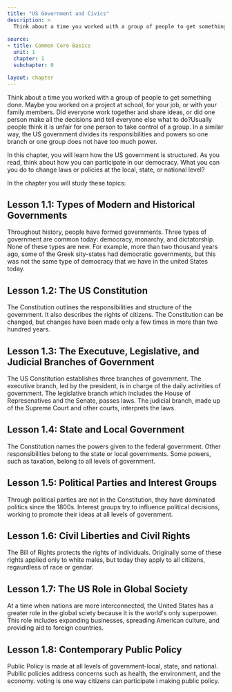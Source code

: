 ```yaml
---
title: "US Government and Civics"
description: >
  Think about a time you worked with a group of people to get something done. Maybe you worked on a project at school, for your job, or with your family members. Did everyone work together and share ideas, or did one person make all the decisions and tell everyone else what to do?Usually people think it is unfair for one person to take control of a group. In a similar way, the US government divides its responsibilities and powers so one branch or one group does not have too much power.
  
source:
- title: Common Core Basics
  unit: 1
  chapter: 1
  subchapter: 0

layout: chapter
---
```

Think about a time you worked with a group of people to get something done. Maybe you worked on a project at school, for your job, or with your family members. Did everyone work together and share ideas, or did one person make all the decisions and tell everyone else what to do?Usually people think it is unfair for one person to take control of a group. In a similar way, the US government divides its responsibilities and powers so one branch or one group does not have too much power.

In this chapter, you will learn how the US government is structured. As you read, think about how you can participate in our democracy. What you can you do to change laws or policies at the local, state, or national level?

In the chapter you will study these topics:

## Lesson 1.1: Types of Modern and Historical Governments

Throughout history, people have formed governments. Three types of government are common today: democracy, monarchy, and dictatorship. None of these types are new. For example, more than two thousand years ago, some of the Greek sity-states had democratic governments, but this was not the same type of democracy that we have in the united States today.

## Lesson 1.2: The US Constitution

The Constitution outlines the responsibilities and structure of the government. It also describes the rights of citizens. The Constitution can be changed, but changes have been made only a few times in more than two hundred years.

## Lesson 1.3: The Executuve, Legislative, and Judicial Branches of Government

The US Constitution establishes three branches of government. The executive branch, led by the president, is in charge of the daily activities of government. The legislative branch which includes the House of Represenatives and the Senate, passes laws. The judicial branch, made up of the Supreme Court and other courts, interprets the laws.

## Lesson 1.4: State and Local Government

The Constitution names the powers given to the federal government. Other responsibilities belong to the state or local governments. Some powers, such as taxation, belong to all levels of government.

## Lesson 1.5: Political Parties and Interest Groups

Through political parties are not in the Constitution, they have dominated politics since the 1800s. Interest groups try to influence political decisions, working to promote their ideas at all levels of government.

## Lesson 1.6: Civil Liberties and Civil Rights

The Bill of Rights protects the rights of individuals. Originally some of these rights applied only to white males, but today they apply to all citizens, regaurdless of race or gendar.

## Lesson 1.7: The US Role in Global Society

At a time when nations are more interconnected, the United States has a greater role in the global sciety because it is the world's only superpower. This role includes expanding businesses, spreading American culture, and providing aid to foreign countries.

## Lesson 1.8: Contemporary Public Policy

Public Policy is made at all levels of government-local, state, and national. Publlic policies address concerns such as health, the environment, and the economy. voting is one way citizens can participate i making public policy.